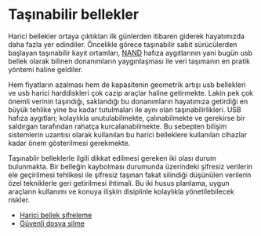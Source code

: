 # Taşınabilir bellekler

Harici bellekler ortaya çıktıkları ilk günlerden itibaren giderek hayatımızda daha fazla yer edindiler. Öncelikle görece taşınabilir sabit sürücülerden başlayan taşınabilir kayıt ortamları, [NAND](https://en.wikipedia.org/wiki/NAND_flash_memory) hafıza aygıtlarının yani bugün usb bellek olarak bilinen donanımların yaygınlaşması ile veri taşımanın en pratik yöntemi haline geldiler.

Hem fiyatların azalması hem de kapasitenin geometrik artışı usb bellekleri ve usb harici harddiskleri çok cazip araçlar haline getirmekte. Lakin pek çok önemli verinin taşındığı, saklandığı bu donanımların hayatımıza getirdiği en büyük tehlike yine bu kadar tutulmaları ile aynı olan taşınabilirlikleri. USB hafıza aygıtları; kolaylıkla unutulabilmekte, çalınabilmekte ve gerekirse bir saldırgan tarafından rahatça kurcalanabilmekte. Bu sebepten bilişim sistemlerin uzantısı olarak kullanılan bu harici belleklere kullanılan cihazlar kadar önem gösterilmesi gerekmekte.

Taşınablir belleklerle ilgili dikkat edilmesi gereken iki olası durum bulunmakta. Bir belleğin kaybolması durumunda üzerindeki şifresiz verilerin ele geçirilmesi tehlikesi ile şifresiz taşınan fakat silindiği düşünülen verilerin özel tekniklerle geri getirilmesi ihtimali. Bu iki husus planlama, uygun araçların kullanımı ve konuya ilişkin disiplinle kolaylıkla yönetilebilecek riskler.

* [Harici bellek şifreleme](/cihaz_guvenligi/luks_usb.md)
* [Güvenli dosya silme](/cihaz_guvenligi/dosya_silme.md)
